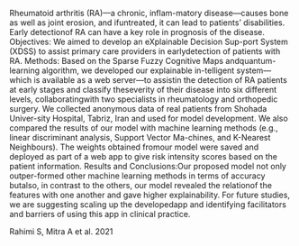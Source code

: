 Rheumatoid   arthritis   (RA)—a   chronic,   inflam-matory  disease—causes  bone  as  well  as  joint  erosion,  and  ifuntreated,  it  can  lead  to  patients’  disabilities.  Early  detectionof RA can have a key role in prognosis of the disease.
Objectives:  We  aimed  to  develop  an  eXplainable  Decision  Sup-port  System  (XDSS)  to  assist  primary  care  providers  in  earlydetection of patients with RA.
Methods:   Based   on   the   Sparse   Fuzzy   Cognitive   Maps   andquantum-learning  algorithm,  we  developed  our  explainable  in-telligent  system—which  is  available  as  a  web  server—to  assistin  the  detection  of  RA  patients  at  early  stages  and  classify  theseverity  of  their  disease  into  six  different  levels,  collaboratingwith two specialists in rheumatology and orthopedic surgery. We collected anonymous data of real patients from Shohada Univer-sity Hospital, Tabriz, Iran and used for model development. 
We also  compared  the  results  of  our  model  with  machine  learning methods  (e.g.,  linear  discriminant  analysis,  Support  Vector  Ma-chines,  and  K-Nearest  Neighbours).  The  weights  obtained  fromour model were saved and deployed as part of a web app to give risk intensity scores based on the patient information. 
Results  and  Conclusions:Our  proposed  model  not  only  outper-formed other machine learning methods in terms of accuracy butalso,  in  contrast  to  the  others,  our  model  revealed  the  relationof the features with one another and gave higher explainability. 
For  future  studies,  we  are  suggesting  scaling  up  the  developedapp and identifying facilitators and barriers of using this app in clinical practice.

Rahimi S, Mitra A et al. 2021
